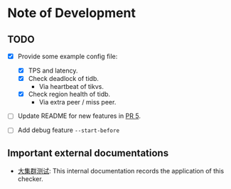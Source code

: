 # Note of Development

## TODO
- [x] Provide some example config file:
  - [x] TPS and latency.
  - [x] Check deadlock of tidb.
    - Via heartbeat of tikvs.
  - [x] Check region health of tidb.
    - Via extra peer / miss peer.
- [ ] Update README for new features in [PR 5](https://github.com/PingCAP-QE/metrics-checker/pull/5).
- [ ] Add debug feature `--start-before`


## Important external documentations
- [大集群测试](https://docs.google.com/document/d/1EEFZVSifkDFwBzkzMKxhs3YmBJ_WHdkRXQDxrJfG_Pk/edit?ts=5ff6ee26#heading=h.crmsk8lqu128): This internal documentation records the application of this checker.


